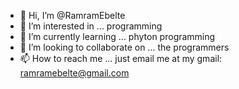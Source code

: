 - 👋 Hi, I’m @RamramEbelte
- 👀 I’m interested in ... programming
- 🌱 I’m currently learning ... phyton programming
- 💞️ I’m looking to collaborate on ... the programmers
- 📫 How to reach me ... just email me at my gmail: ramramebelte@gmail.com

<!---
RamramEbelte/RamramEbelte is a ✨ special ✨ repository because its `README.md` (this file) appears on your GitHub profile.
You can click the Preview link to take a look at your changes.
--->
